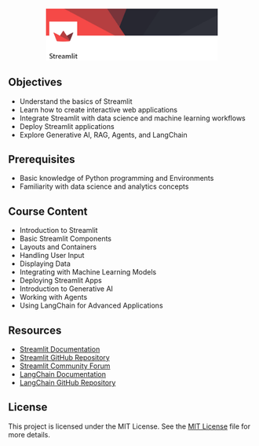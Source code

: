 <p align="center">
  <img src="Streamlit/Snippets/data/images.png" alt="RAG Assistant App" width="350">
</p>


## Objectives

- Understand the basics of Streamlit
- Learn how to create interactive web applications
- Integrate Streamlit with data science and machine learning workflows
- Deploy Streamlit applications
- Explore Generative AI, RAG, Agents, and LangChain

## Prerequisites

- Basic knowledge of Python programming and Environments
- Familiarity with data science and analytics concepts

## Course Content

- Introduction to Streamlit
- Basic Streamlit Components
- Layouts and Containers
- Handling User Input
- Displaying Data
- Integrating with Machine Learning Models
- Deploying Streamlit Apps
- Introduction to Generative AI
- Working with Agents
- Using LangChain for Advanced Applications

## Resources

- [Streamlit Documentation](https://docs.streamlit.io/)
- [Streamlit GitHub Repository](https://github.com/streamlit/streamlit)
- [Streamlit Community Forum](https://discuss.streamlit.io/)
- [LangChain Documentation](https://langchain.readthedocs.io/)
- [LangChain GitHub Repository](https://github.com/hwchase17/langchain)

## License

This project is licensed under the MIT License. See the [MIT License]([LICENSE](https://choosealicense.com/licenses/mit/)) file for more details.